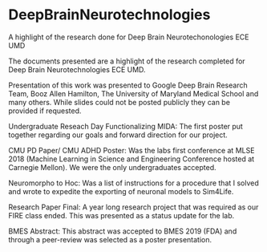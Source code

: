 # DeepBrainNeurotechnologies
A highlight of the research done for Deep Brain Neurotechonologies ECE UMD


The documents presented are a highlight of the research completed for Deep Brain Neurotechnologies ECE UMD.

Presentation of this work was presented to Google Deep Brain Research Team, Booz Allen Hamilton, The University of Maryland Medical School and many others. 
While slides could not be posted publicly they can be provided if requested. 

Undergraduate Reseach Day Functionalizing MIDA: The first poster put together regarding our goals and forward direction for our project.

CMU PD Paper/ CMU ADHD Poster: Was the labs first conference at MLSE 2018 (Machine Learning in Science and Engineering Conference hosted at Carnegie Mellon). We were the only undergraduates accepted.  

Neuromorpho to Hoc: Was a list of instructions for a procedure that I solved and wrote to expedite the exporting of neuronal models to Sim4Life.  

Research Paper Final: A year long research project that was required as our FIRE class ended. This was presented as a status update for the lab.

BMES Abstract: This abstract was accepted to BMES 2019 (FDA) and through a peer-review was selected as a poster presentation. 


